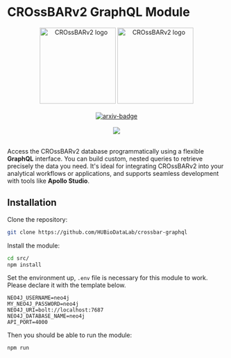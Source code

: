 # CROssBARv2 GraphQL Module

<div align="center">
  <picture>
    <img alt="CROssBARv2 logo" style="width: 175px" src="https://graphql.org/_next/static/media/logo.ad338028.svg">
    <img alt="CROssBARv2 logo" style="width: 175px" src="https://crossbarv2.hubiodatalab.com/static/images/apollo.png">
  </picture>
</div>

<br>

<div align="center">
    <a href="https://github.com/HUBioDataLab/crossbar-graphql/actions/workflows/docker-publish.yml"><img alt="arxiv-badge" src="https://github.com/HUBioDataLab/crossbar-graphql/actions/workflows/docker-publish.yml/badge.svg"></a>
</div>

<br>

<div align="center">
    <img src='https://crossbarv2.hubiodatalab.com/static/images/graphql.avif'></img>
</div>

<br>

Access the CROssBARv2 database programmatically using a flexible **GraphQL** interface. You can build custom, nested queries to retrieve precisely the data you need. It's ideal for integrating CROssBARv2 into your analytical workflows or applications, and supports seamless development with tools like **Apollo Studio**. 

## Installation

Clone the repository:

```bash
git clone https://github.com/HUBioDataLab/crossbar-graphql
```

Install the module:

```bash
cd src/
npm install
```

Set the environment up, `.env` file is necessary for this module to work.
Please declare it with the template below.

```env
NEO4J_USERNAME=neo4j
MY_NEO4J_PASSWORD=neo4j
NEO4J_URI=bolt://localhost:7687
NEO4J_DATABASE_NAME=neo4j
API_PORT=4000
```

Then you should be able to run the module:

```bash
npm run
```
